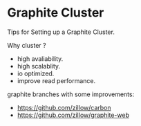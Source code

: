# Graphite Cluster

Tips for Setting up a Graphite Cluster.


Why cluster ?

- high avaliability. 
- high scalablity.
- io optimized.
- improve read performance.


graphite branches with some improvements:

- https://github.com/zillow/carbon
- https://github.com/zillow/graphite-web

